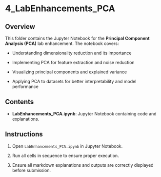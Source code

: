 # 4_LabEnhancements_PCA

## Overview
This folder contains the Jupyter Notebook for the **Principal Component Analysis (PCA)** lab enhancement. The notebook covers:

- Understanding dimensionality reduction and its importance

- Implementing PCA for feature extraction and noise reduction

- Visualizing principal components and explained variance

- Applying PCA to datasets for better interpretability and model performance


## Contents
- **LabEnhancements_PCA.ipynb**: Jupyter Notebook containing code and explanations.



## Instructions
1. Open `LabEnhancements_PCA.ipynb` in Jupyter Notebook.

2. Run all cells in sequence to ensure proper execution.

3. Ensure all markdown explanations and outputs are correctly displayed before submission.




